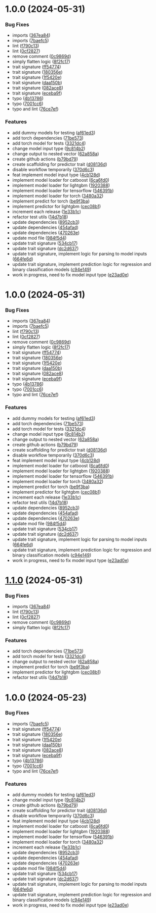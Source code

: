 # 1.0.0 (2024-05-31)


### Bug Fixes

* imports ([367ea84](https://github.com/gagansingh894/jams-rs/commit/367ea841b3c17d1444944eefc377a10adeda3d0f))
* imports ([7baefc5](https://github.com/gagansingh894/jams-rs/commit/7baefc5465680baca27ce2f677dccdf4c21b6b4f))
* lint ([f790c13](https://github.com/gagansingh894/jams-rs/commit/f790c13d3830a3094d7fd89a92e8e7e465215d03))
* lint ([0cf2827](https://github.com/gagansingh894/jams-rs/commit/0cf2827f49dfc208f221077cbd278b85b8581c13))
* remove comment ([0c9869d](https://github.com/gagansingh894/jams-rs/commit/0c9869d32f83280ba3ec6b0ba29724962d2e5cf1))
* simply flatten logic ([8f2fc17](https://github.com/gagansingh894/jams-rs/commit/8f2fc170b314627a69699b9f002198155803085f))
* trait signature ([ff54774](https://github.com/gagansingh894/jams-rs/commit/ff54774c2af9eb70b5dd9b604f15346e9aaa7aac))
* trait signature ([180356e](https://github.com/gagansingh894/jams-rs/commit/180356e5b0d055e219349aa493d3d4677c96f635))
* trait signature ([1f5420e](https://github.com/gagansingh894/jams-rs/commit/1f5420e3f4ea9d8b712a76fc1ddf78afa221d4f5))
* trait signature ([daa150b](https://github.com/gagansingh894/jams-rs/commit/daa150b3c315845e54fdde13c178b7bf4fb05456))
* trait signature ([082ace8](https://github.com/gagansingh894/jams-rs/commit/082ace878523ab8f6181aebab626c08aed7add5b))
* trait signature ([eceba9f](https://github.com/gagansingh894/jams-rs/commit/eceba9f9f424a750d4d2d313614506057fdef49d))
* typo ([4b13786](https://github.com/gagansingh894/jams-rs/commit/4b13786919cd2aa9bb51551d026f2014c8e92da8))
* typo ([7001cc6](https://github.com/gagansingh894/jams-rs/commit/7001cc6adcc7c024df249b24788a1f622c442afd))
* typo and lint ([76ce7ef](https://github.com/gagansingh894/jams-rs/commit/76ce7ef86bb0b371cc46652df2ca21fe078fcce9))


### Features

* add dummy models for testing ([af61ed3](https://github.com/gagansingh894/jams-rs/commit/af61ed3bd3b19504b56015d590397f58f1cd0b54))
* add torch dependencies ([71be573](https://github.com/gagansingh894/jams-rs/commit/71be5739aeca91c617b6b7fdd93da73ae8640f78))
* add torch model for tests ([3321dc4](https://github.com/gagansingh894/jams-rs/commit/3321dc412142b6bcb57b3dfdd89710a62ed82278))
* change model input type ([9c814b2](https://github.com/gagansingh894/jams-rs/commit/9c814b212bf4001a96e0ce03080e009970ba354c))
* change output to nested vector ([62a858a](https://github.com/gagansingh894/jams-rs/commit/62a858aca314f19fb013d2686809f195984848d1))
* create github actions ([b79bd79](https://github.com/gagansingh894/jams-rs/commit/b79bd79b4c96187c198f64725c3017ea5f3ba63a))
* create scaffolding for predictor trait ([d08136d](https://github.com/gagansingh894/jams-rs/commit/d08136d86f28928105debeb2b888b94225065637))
* disable workflow temporarily ([370d6c3](https://github.com/gagansingh894/jams-rs/commit/370d6c3440c40396fe97e0d7d7451f5178bfd80b))
* feat implement model input type ([4cb128d](https://github.com/gagansingh894/jams-rs/commit/4cb128d0119b9f07fc499987b92406485ae8db9d))
* implement model loader for catboost ([6ca6fd0](https://github.com/gagansingh894/jams-rs/commit/6ca6fd08f7c33040200f68c3398c464540050665))
* implement model loader for lightgbm ([1920388](https://github.com/gagansingh894/jams-rs/commit/1920388da27e0b39efd34624b939c2ed4bb6091c))
* implement model loader for tensorflow ([546391b](https://github.com/gagansingh894/jams-rs/commit/546391bc03dd394d67c6a84a8bd22ead5869e681))
* implement model loader for torch ([3480a32](https://github.com/gagansingh894/jams-rs/commit/3480a32a00dfcc03abb78291147902b4642b3d80))
* implement predict for torch ([be9f3ba](https://github.com/gagansingh894/jams-rs/commit/be9f3ba5495b110744c3c56f74adfb0701eb8c8a))
* implement predictor for lightgbm ([cec08b1](https://github.com/gagansingh894/jams-rs/commit/cec08b120e12c292aa5d1452ef17ade0c536b041))
* increment each release ([1e33b1c](https://github.com/gagansingh894/jams-rs/commit/1e33b1c3a2ab33834b8057d9a1347d90b67aa725))
* refactor test utils ([14d7b18](https://github.com/gagansingh894/jams-rs/commit/14d7b18a84c533532f8c64829861338839fbf82c))
* update dependencies ([8952cb3](https://github.com/gagansingh894/jams-rs/commit/8952cb37adb6ff14e5cb9e35092c91b4108e9d34))
* update dependencies ([454afad](https://github.com/gagansingh894/jams-rs/commit/454afad7a6bd1b5e5f5c7743b9b7872cc3f4965f))
* update dependencies ([470263e](https://github.com/gagansingh894/jams-rs/commit/470263e00c6356271e57892a5b14dab1a949b3e0))
* update mod file ([984f5d4](https://github.com/gagansingh894/jams-rs/commit/984f5d46c30975df7d2bb26a9430daae2948b030))
* update trait signature ([534cb17](https://github.com/gagansingh894/jams-rs/commit/534cb17e291bf1d9b5589882291583c712fbf1fe))
* update trait signature ([dc2d637](https://github.com/gagansingh894/jams-rs/commit/dc2d6375876fac3284200f970192940c8debf825))
* update trait signature, implement logic for parsing to model inputs ([664fe6d](https://github.com/gagansingh894/jams-rs/commit/664fe6d0ab669b712c144148cbd62c3423ac3386))
* update trait signature, implement prediction logic for regression and binary classification models ([c94e149](https://github.com/gagansingh894/jams-rs/commit/c94e1491989f26921d97b4f2bdfdfb6d2ffee348))
* work in progress, need to fix model input type ([e23ad0e](https://github.com/gagansingh894/jams-rs/commit/e23ad0e59fba49d86b3477763f5a624773fe76f7))

# 1.0.0 (2024-05-31)


### Bug Fixes

* imports ([367ea84](https://github.com/gagansingh894/jams-rs/commit/367ea841b3c17d1444944eefc377a10adeda3d0f))
* imports ([7baefc5](https://github.com/gagansingh894/jams-rs/commit/7baefc5465680baca27ce2f677dccdf4c21b6b4f))
* lint ([f790c13](https://github.com/gagansingh894/jams-rs/commit/f790c13d3830a3094d7fd89a92e8e7e465215d03))
* lint ([0cf2827](https://github.com/gagansingh894/jams-rs/commit/0cf2827f49dfc208f221077cbd278b85b8581c13))
* remove comment ([0c9869d](https://github.com/gagansingh894/jams-rs/commit/0c9869d32f83280ba3ec6b0ba29724962d2e5cf1))
* simply flatten logic ([8f2fc17](https://github.com/gagansingh894/jams-rs/commit/8f2fc170b314627a69699b9f002198155803085f))
* trait signature ([ff54774](https://github.com/gagansingh894/jams-rs/commit/ff54774c2af9eb70b5dd9b604f15346e9aaa7aac))
* trait signature ([180356e](https://github.com/gagansingh894/jams-rs/commit/180356e5b0d055e219349aa493d3d4677c96f635))
* trait signature ([1f5420e](https://github.com/gagansingh894/jams-rs/commit/1f5420e3f4ea9d8b712a76fc1ddf78afa221d4f5))
* trait signature ([daa150b](https://github.com/gagansingh894/jams-rs/commit/daa150b3c315845e54fdde13c178b7bf4fb05456))
* trait signature ([082ace8](https://github.com/gagansingh894/jams-rs/commit/082ace878523ab8f6181aebab626c08aed7add5b))
* trait signature ([eceba9f](https://github.com/gagansingh894/jams-rs/commit/eceba9f9f424a750d4d2d313614506057fdef49d))
* typo ([4b13786](https://github.com/gagansingh894/jams-rs/commit/4b13786919cd2aa9bb51551d026f2014c8e92da8))
* typo ([7001cc6](https://github.com/gagansingh894/jams-rs/commit/7001cc6adcc7c024df249b24788a1f622c442afd))
* typo and lint ([76ce7ef](https://github.com/gagansingh894/jams-rs/commit/76ce7ef86bb0b371cc46652df2ca21fe078fcce9))


### Features

* add dummy models for testing ([af61ed3](https://github.com/gagansingh894/jams-rs/commit/af61ed3bd3b19504b56015d590397f58f1cd0b54))
* add torch dependencies ([71be573](https://github.com/gagansingh894/jams-rs/commit/71be5739aeca91c617b6b7fdd93da73ae8640f78))
* add torch model for tests ([3321dc4](https://github.com/gagansingh894/jams-rs/commit/3321dc412142b6bcb57b3dfdd89710a62ed82278))
* change model input type ([9c814b2](https://github.com/gagansingh894/jams-rs/commit/9c814b212bf4001a96e0ce03080e009970ba354c))
* change output to nested vector ([62a858a](https://github.com/gagansingh894/jams-rs/commit/62a858aca314f19fb013d2686809f195984848d1))
* create github actions ([b79bd79](https://github.com/gagansingh894/jams-rs/commit/b79bd79b4c96187c198f64725c3017ea5f3ba63a))
* create scaffolding for predictor trait ([d08136d](https://github.com/gagansingh894/jams-rs/commit/d08136d86f28928105debeb2b888b94225065637))
* disable workflow temporarily ([370d6c3](https://github.com/gagansingh894/jams-rs/commit/370d6c3440c40396fe97e0d7d7451f5178bfd80b))
* feat implement model input type ([4cb128d](https://github.com/gagansingh894/jams-rs/commit/4cb128d0119b9f07fc499987b92406485ae8db9d))
* implement model loader for catboost ([6ca6fd0](https://github.com/gagansingh894/jams-rs/commit/6ca6fd08f7c33040200f68c3398c464540050665))
* implement model loader for lightgbm ([1920388](https://github.com/gagansingh894/jams-rs/commit/1920388da27e0b39efd34624b939c2ed4bb6091c))
* implement model loader for tensorflow ([546391b](https://github.com/gagansingh894/jams-rs/commit/546391bc03dd394d67c6a84a8bd22ead5869e681))
* implement model loader for torch ([3480a32](https://github.com/gagansingh894/jams-rs/commit/3480a32a00dfcc03abb78291147902b4642b3d80))
* implement predict for torch ([be9f3ba](https://github.com/gagansingh894/jams-rs/commit/be9f3ba5495b110744c3c56f74adfb0701eb8c8a))
* implement predictor for lightgbm ([cec08b1](https://github.com/gagansingh894/jams-rs/commit/cec08b120e12c292aa5d1452ef17ade0c536b041))
* increment each release ([1e33b1c](https://github.com/gagansingh894/jams-rs/commit/1e33b1c3a2ab33834b8057d9a1347d90b67aa725))
* refactor test utils ([14d7b18](https://github.com/gagansingh894/jams-rs/commit/14d7b18a84c533532f8c64829861338839fbf82c))
* update dependencies ([8952cb3](https://github.com/gagansingh894/jams-rs/commit/8952cb37adb6ff14e5cb9e35092c91b4108e9d34))
* update dependencies ([454afad](https://github.com/gagansingh894/jams-rs/commit/454afad7a6bd1b5e5f5c7743b9b7872cc3f4965f))
* update dependencies ([470263e](https://github.com/gagansingh894/jams-rs/commit/470263e00c6356271e57892a5b14dab1a949b3e0))
* update mod file ([984f5d4](https://github.com/gagansingh894/jams-rs/commit/984f5d46c30975df7d2bb26a9430daae2948b030))
* update trait signature ([534cb17](https://github.com/gagansingh894/jams-rs/commit/534cb17e291bf1d9b5589882291583c712fbf1fe))
* update trait signature ([dc2d637](https://github.com/gagansingh894/jams-rs/commit/dc2d6375876fac3284200f970192940c8debf825))
* update trait signature, implement logic for parsing to model inputs ([664fe6d](https://github.com/gagansingh894/jams-rs/commit/664fe6d0ab669b712c144148cbd62c3423ac3386))
* update trait signature, implement prediction logic for regression and binary classification models ([c94e149](https://github.com/gagansingh894/jams-rs/commit/c94e1491989f26921d97b4f2bdfdfb6d2ffee348))
* work in progress, need to fix model input type ([e23ad0e](https://github.com/gagansingh894/jams-rs/commit/e23ad0e59fba49d86b3477763f5a624773fe76f7))

# [1.1.0](https://github.com/gagansingh894/jams-rs/compare/v1.0.0...v1.1.0) (2024-05-31)


### Bug Fixes

* imports ([367ea84](https://github.com/gagansingh894/jams-rs/commit/367ea841b3c17d1444944eefc377a10adeda3d0f))
* lint ([f790c13](https://github.com/gagansingh894/jams-rs/commit/f790c13d3830a3094d7fd89a92e8e7e465215d03))
* lint ([0cf2827](https://github.com/gagansingh894/jams-rs/commit/0cf2827f49dfc208f221077cbd278b85b8581c13))
* remove comment ([0c9869d](https://github.com/gagansingh894/jams-rs/commit/0c9869d32f83280ba3ec6b0ba29724962d2e5cf1))
* simply flatten logic ([8f2fc17](https://github.com/gagansingh894/jams-rs/commit/8f2fc170b314627a69699b9f002198155803085f))


### Features

* add torch dependencies ([71be573](https://github.com/gagansingh894/jams-rs/commit/71be5739aeca91c617b6b7fdd93da73ae8640f78))
* add torch model for tests ([3321dc4](https://github.com/gagansingh894/jams-rs/commit/3321dc412142b6bcb57b3dfdd89710a62ed82278))
* change output to nested vector ([62a858a](https://github.com/gagansingh894/jams-rs/commit/62a858aca314f19fb013d2686809f195984848d1))
* implement predict for torch ([be9f3ba](https://github.com/gagansingh894/jams-rs/commit/be9f3ba5495b110744c3c56f74adfb0701eb8c8a))
* implement predictor for lightgbm ([cec08b1](https://github.com/gagansingh894/jams-rs/commit/cec08b120e12c292aa5d1452ef17ade0c536b041))
* refactor test utils ([14d7b18](https://github.com/gagansingh894/jams-rs/commit/14d7b18a84c533532f8c64829861338839fbf82c))

# 1.0.0 (2024-05-23)


### Bug Fixes

* imports ([7baefc5](https://github.com/gagansingh894/jams-rs/commit/7baefc5465680baca27ce2f677dccdf4c21b6b4f))
* trait signature ([ff54774](https://github.com/gagansingh894/jams-rs/commit/ff54774c2af9eb70b5dd9b604f15346e9aaa7aac))
* trait signature ([180356e](https://github.com/gagansingh894/jams-rs/commit/180356e5b0d055e219349aa493d3d4677c96f635))
* trait signature ([1f5420e](https://github.com/gagansingh894/jams-rs/commit/1f5420e3f4ea9d8b712a76fc1ddf78afa221d4f5))
* trait signature ([daa150b](https://github.com/gagansingh894/jams-rs/commit/daa150b3c315845e54fdde13c178b7bf4fb05456))
* trait signature ([082ace8](https://github.com/gagansingh894/jams-rs/commit/082ace878523ab8f6181aebab626c08aed7add5b))
* trait signature ([eceba9f](https://github.com/gagansingh894/jams-rs/commit/eceba9f9f424a750d4d2d313614506057fdef49d))
* typo ([4b13786](https://github.com/gagansingh894/jams-rs/commit/4b13786919cd2aa9bb51551d026f2014c8e92da8))
* typo ([7001cc6](https://github.com/gagansingh894/jams-rs/commit/7001cc6adcc7c024df249b24788a1f622c442afd))
* typo and lint ([76ce7ef](https://github.com/gagansingh894/jams-rs/commit/76ce7ef86bb0b371cc46652df2ca21fe078fcce9))


### Features

* add dummy models for testing ([af61ed3](https://github.com/gagansingh894/jams-rs/commit/af61ed3bd3b19504b56015d590397f58f1cd0b54))
* change model input type ([9c814b2](https://github.com/gagansingh894/jams-rs/commit/9c814b212bf4001a96e0ce03080e009970ba354c))
* create github actions ([b79bd79](https://github.com/gagansingh894/jams-rs/commit/b79bd79b4c96187c198f64725c3017ea5f3ba63a))
* create scaffolding for predictor trait ([d08136d](https://github.com/gagansingh894/jams-rs/commit/d08136d86f28928105debeb2b888b94225065637))
* disable workflow temporarily ([370d6c3](https://github.com/gagansingh894/jams-rs/commit/370d6c3440c40396fe97e0d7d7451f5178bfd80b))
* feat implement model input type ([4cb128d](https://github.com/gagansingh894/jams-rs/commit/4cb128d0119b9f07fc499987b92406485ae8db9d))
* implement model loader for catboost ([6ca6fd0](https://github.com/gagansingh894/jams-rs/commit/6ca6fd08f7c33040200f68c3398c464540050665))
* implement model loader for lightgbm ([1920388](https://github.com/gagansingh894/jams-rs/commit/1920388da27e0b39efd34624b939c2ed4bb6091c))
* implement model loader for tensorflow ([546391b](https://github.com/gagansingh894/jams-rs/commit/546391bc03dd394d67c6a84a8bd22ead5869e681))
* implement model loader for torch ([3480a32](https://github.com/gagansingh894/jams-rs/commit/3480a32a00dfcc03abb78291147902b4642b3d80))
* increment each release ([1e33b1c](https://github.com/gagansingh894/jams-rs/commit/1e33b1c3a2ab33834b8057d9a1347d90b67aa725))
* update dependencies ([8952cb3](https://github.com/gagansingh894/jams-rs/commit/8952cb37adb6ff14e5cb9e35092c91b4108e9d34))
* update dependencies ([454afad](https://github.com/gagansingh894/jams-rs/commit/454afad7a6bd1b5e5f5c7743b9b7872cc3f4965f))
* update dependencies ([470263e](https://github.com/gagansingh894/jams-rs/commit/470263e00c6356271e57892a5b14dab1a949b3e0))
* update mod file ([984f5d4](https://github.com/gagansingh894/jams-rs/commit/984f5d46c30975df7d2bb26a9430daae2948b030))
* update trait signature ([534cb17](https://github.com/gagansingh894/jams-rs/commit/534cb17e291bf1d9b5589882291583c712fbf1fe))
* update trait signature ([dc2d637](https://github.com/gagansingh894/jams-rs/commit/dc2d6375876fac3284200f970192940c8debf825))
* update trait signature, implement logic for parsing to model inputs ([664fe6d](https://github.com/gagansingh894/jams-rs/commit/664fe6d0ab669b712c144148cbd62c3423ac3386))
* update trait signature, implement prediction logic for regression and binary classification models ([c94e149](https://github.com/gagansingh894/jams-rs/commit/c94e1491989f26921d97b4f2bdfdfb6d2ffee348))
* work in progress, need to fix model input type ([e23ad0e](https://github.com/gagansingh894/jams-rs/commit/e23ad0e59fba49d86b3477763f5a624773fe76f7))
